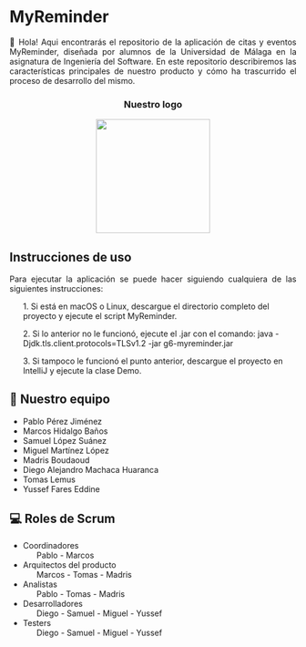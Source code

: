 <!-- *** INTRODUCCION *** -->
<h1> MyReminder</h1>

<p align="justify">
  👋 Hola! Aqui encontrarás el repositorio de la aplicación de citas y eventos MyReminder, diseñada por alumnos de la Universidad de Málaga en la asignatura de Ingeniería del Software. En este repositorio describiremos las características principales de nuestro producto y cómo ha trascurrido el proceso de desarrollo del mismo.
</p>

<h3 align="center"> Nuestro logo </h3>
 <p align="center"> <img src="./Logo & Presentación/MyReminderLogo.png" height = "200px" width = "200px" class="center" > </p>


<h2> Instrucciones de uso </h2>
<p align="justify">
  Para ejecutar la aplicación se puede hacer siguiendo cualquiera de las siguientes instrucciones:
  <ul> 1. Si está en macOS o Linux, descargue el directorio completo del proyecto y ejecute el script MyReminder. </ul>
  <ul> 2. Si lo anterior no le funcionó, ejecute el .jar con el comando: java -Djdk.tls.client.protocols=TLSv1.2 -jar g6-myreminder.jar </ul>
  <ul> 3. Si tampoco le funcionó el punto anterior, descargue el proyecto en IntelliJ y ejecute la clase Demo. </ul>
</p>
  

<!-- *** SECCION PRESEMTACION *** -->
<h2> 📌 Nuestro equipo </h2>
<ul>
  <li> Pablo Pérez Jiménez </li>
  <li> Marcos Hidalgo Baños </li>
  <li> Samuel López Suánez </li>
  <li> Miguel Martínez López </li>
  <li> Madris Boudaoud </li>
  <li> Diego Alejandro Machaca Huaranca </li>
  <li> Tomas  Lemus </li>
  <li> Yussef Fares Eddine </li>
</ul>
 
  
<!-- *** SECCION ROLES *** -->
<h2> 💻 Roles de Scrum </h2>
<ul>
  <li> Coordinadores
    <ul> Pablo - Marcos </ul>
  </li>
  <li> Arquitectos del producto 
    <ul> Marcos - Tomas - Madris </ul>
  </li>
  <li> Analistas 
    <ul> Pablo - Tomas - Madris </ul>
  </li>
  <li> Desarrolladores 
    <ul> Diego - Samuel - Miguel - Yussef </ul>
  </li>
  <li> Testers
    <ul> Diego - Samuel - Miguel - Yussef </ul>
  </li>
</ul>
